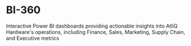 # BI-360
Interactive Power BI dashboards providing actionable insights into AtliQ Hardware's operations, including Finance, Sales, Marketing, Supply Chain, and Executive metrics
